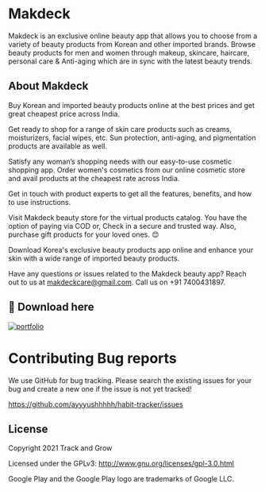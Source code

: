 # Makdeck

Makdeck is an exclusive online beauty app that allows you to choose from a variety of beauty products from Korean and other imported brands. 
Browse beauty products for men and women through makeup, skincare, haircare, personal care & Anti-aging which are in sync with the latest beauty trends.

## About Makdeck 
Buy Korean and imported beauty products online at the best prices and get great cheapest price across India. 

Get ready to shop for a range of skin care products such as creams, moisturizers, facial wipes, etc. Sun protection, anti-aging, and pigmentation products are available as well. 

Satisfy any woman’s shopping needs with our easy-to-use cosmetic shopping app. Order women's cosmetics from our online cosmetic store and avail products at the cheapest rate across India. 

Get in touch with product experts to get all the features, benefits, and how to use instructions. 

Visit Makdeck beauty store for the virtual products catalog. You have the option of paying via COD or, Check in a secure and trusted way. Also, purchase gift products for your loved ones. 😊

Download Korea's exclusive beauty products app online and enhance your skin with a wide range of imported beauty products.

Have any questions or issues related to the Makdeck beauty app? Reach out to us at makdeckcare@gmail.com. Call us on +91 7400431897.

    
## 🔗 Download here
[![portfolio](https://encrypted-tbn0.gstatic.com/images?q=tbn:ANd9GcQiA_Qwrl1HTMeTHxV7RdeB-ngP_M4MJRAhnCEip6Ll5gJ550RqW4tNa_ZIoJ24xV49Mw&usqp=CAU)](https://play.google.com/store/apps/details?id=com.scarecrowhouse.makdeck)

  # Contributing Bug reports

We use GitHub for bug tracking. Please search the existing issues for your bug and create a new one if the issue is not yet tracked!

https://github.com/ayyyushhhhh/habit-tracker/issues

## License
Copyright 2021 Track and Grow

Licensed under the GPLv3: http://www.gnu.org/licenses/gpl-3.0.html

Google Play and the Google Play logo are trademarks of Google LLC.

